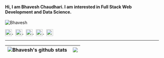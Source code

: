 #### Hi, I am Bhavesh Chaudhari. I am interested in Full Stack Web Development and Data Science.
<p align="left"> <img src="https://komarev.com/ghpvc/?username=bhavesh-chaudhari&label=Profile Views&color=blueviolet&style=plastic" alt="Bhavesh" /> </p><a href="https://www.linkedin.com/in/bhavesh-chaudhari-bb4966208/">
  <img align="center" alt="Bhavesh's Linkedin" width="22px" src="https://cdn.jsdelivr.net/npm/simple-icons@v3/icons/linkedin.svg" />
</a>
  &nbsp;
 <a href="https://codepen.io/bhavesh_c">
  <img align="center" alt="Bhavesh's Instagram" width="22px" src="https://cdn.jsdelivr.net/npm/simple-icons@v3/icons/codepen.svg" />
 </a> 
 &nbsp;
  <a href="https://twitter.com/bhaveshC07">
  <img align="center" alt="Bhavesh's " width="22px" src="https://cdn.jsdelivr.net/npm/simple-icons@v3/icons/twitter.svg"/>
 </a>
 &nbsp;
<a href="https://t.me/bhaveshC07">
  <img align="center" alt="Bhavesh's Telegram" width="22px" src="https://cdn.jsdelivr.net/npm/simple-icons@v3/icons/telegram.svg" />
</a>
   &nbsp;
<a href="https://www.instagram.com/bhavesh_c07/">
  <img align="center" alt="Bhavesh's Instagram" width="22px" src="https://cdn.jsdelivr.net/npm/simple-icons@v3/icons/instagram.svg" />
 </a>

<hr> 

| <img align="center" src="https://github-readme-stats.vercel.app/api?username=bhavesh-chaudhari&show_icons=true&theme=light&line_height=30" alt="Bhavesh's github stats"/>    | <img align="right" src="https://github-readme-stats.vercel.app/api/top-langs/?username=bhavesh-chaudhari&theme=light&hide_langs_below=1&layout=compact&card_width=400&langs_count=10" /> | 
| :---        |    :----:   |        
